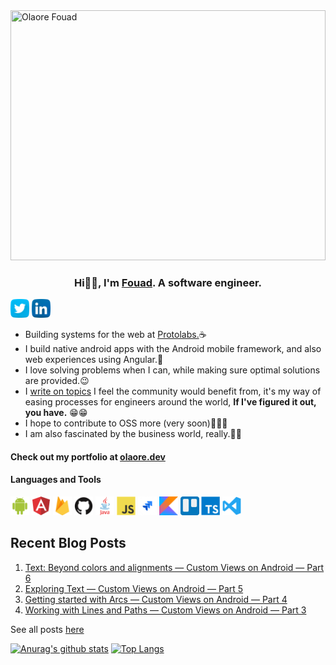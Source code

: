 <img src="https://github.com/OlaoreFouad/OlaoreFouad/blob/master/images/fouad.png" width="100%" height="400" title="Olaore Fouad"/>

<h3 align="center" style="font-weight: bold">
Hi👋🏾, I'm <a href="https://confident-euler-31ae12.netlify.app">Fouad</a>. A software engineer.
</h3>

<a href="https://twitter.com/olaolaore"><img src="https://github.com/OlaoreFouad/OlaoreFouad/blob/master/images/twitter.png" width="30" /></a>
<a href="https://www.linkedin.com/in/olaore-fouad-860b4b180"><img src="https://github.com/OlaoreFouad/OlaoreFouad/blob/master/images/linkedin.png" width="30" /></a>

- Building systems for the web at <a href="https://protolabsnetwork.com">Protolabs.</a>☕
- I build native android apps with the Android mobile framework, and also web experiences using Angular.👤
- I love solving problems when I can, while making sure optimal solutions are provided.😉
- I <a href="https://medium.com/@olaolaore" target="_blank">write on topics</a> I feel the community would benefit from, it's my way of easing processes for engineers around the world, **If I've figured it out, you have.** 😁😁
- I hope to contribute to OSS more (very soon)🎉🎉🎉
- I am also fascinated by the business world, really.👴🏾

#### Check out my portfolio at <a href="https://confident-euler-31ae12.netlify.app">olaore.dev</a>

#### Languages and Tools

<code><img src="https://github.com/OlaoreFouad/OlaoreFouad/blob/master/images/android.png" width="30" title="Android" /></code>
<code><img src="https://github.com/OlaoreFouad/OlaoreFouad/blob/master/images/angular.png" width="30" title="Angular" /></code>
<code><img src="https://github.com/OlaoreFouad/OlaoreFouad/blob/master/images/firebase.png" width="30" title="Firebase" /></code>
<code><img src="https://github.com/OlaoreFouad/OlaoreFouad/blob/master/images/github.png" width="30" title="GitHub" /></code>
<code><img src="https://github.com/OlaoreFouad/OlaoreFouad/blob/master/images/java.png" width="30" title="Java" /></code>
<code><img src="https://github.com/OlaoreFouad/OlaoreFouad/blob/master/images/javascript.png" width="30" title="JavaScript" /></code>
<code><img src="https://github.com/OlaoreFouad/OlaoreFouad/blob/master/images/jira.png" width="30" title="Jira" /></code>
<code><img src="https://github.com/OlaoreFouad/OlaoreFouad/blob/master/images/kotlin.png" width="30" title="Kotlin" /></code>
<code><img src="https://github.com/OlaoreFouad/OlaoreFouad/blob/master/images/trello.png" width="30" title="Trello" /></code>
<code><img src="https://github.com/OlaoreFouad/OlaoreFouad/blob/master/images/typescript.png" width="30" title="TypeScript" /></code>
<code><img src="https://github.com/OlaoreFouad/OlaoreFouad/blob/master/images/visualstudio.svg" width="30" title="Visual Studio Code" /></code>

## Recent Blog Posts
1. <a href="https://medium.com/dev-genius/text-beyond-colors-and-alignments-custom-views-on-android-part-6-95568ed5ddba" target="_blank">Text: Beyond colors and alignments — Custom Views on Android — Part 6</a>
2. <a href="https://medium.com/dev-genius/exploring-text-custom-views-on-android-part-5-d5220aeecd6a" target="_blank">Exploring Text — Custom Views on Android — Part 5</a>
3. <a href="https://medium.com/dev-genius/getting-started-with-arcs-custom-views-on-android-part-4-81b2b349ae99" target="_blank">Getting started with Arcs — Custom Views on Android — Part 4</a>
4. <a href="https://blog.devgenius.io/working-with-lines-and-paths-custom-views-on-android-part-3-80aba21a82e1" target="_blank">Working with Lines and Paths — Custom Views on Android — Part 3</a>

See all posts <a href="https://medium.com/@olaolaore">here</a>

[![Anurag's github stats](https://github-readme-stats.vercel.app/api?username=OlaoreFouad&count_private=true)](https://github.com/anuraghazra/github-readme-stats)
[![Top Langs](https://github-readme-stats.vercel.app/api/top-langs/?username=OlaoreFouad&layout=compact)](https://github.com/anuraghazra/github-readme-stats)
